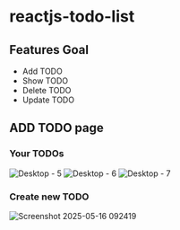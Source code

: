 # reactjs-todo-list

## Features Goal

- Add TODO
- Show TODO
- Delete TODO
- Update TODO


## ADD TODO page

### Your TODOs
![Desktop - 5](https://github.com/user-attachments/assets/4facfcb1-19f5-4abf-9840-28f3e47cf9a8)
![Desktop - 6](https://github.com/user-attachments/assets/4d3020bf-99ec-4b33-99cc-3a656c033d05)
![Desktop - 7](https://github.com/user-attachments/assets/bb799b32-e5c9-47d7-aa52-a1b4a4053288)


### Create new TODO

![Screenshot 2025-05-16 092419](https://github.com/user-attachments/assets/05db0782-b509-4e05-a100-35ddd1a14784)
